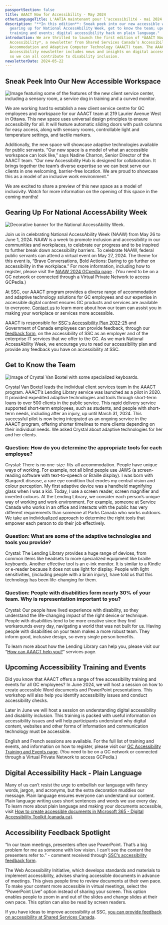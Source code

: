 ```yaml
---
passportSection: false
title: AAACT Now for Accessibility - May 2024
otherLanguageTitle: L'AATIA maintenant pour l'accessibilité - mai 2024
description: "**In this edition**: Sneak peek into our new accessible workspace;
  gearing up for National AccessAbility Week, get to know the team; upcoming
  training and events; digital accessibility hack on plain language."
introduction: We are thrilled to launch the first edition of *AAACT Now for
  Accessibility*, a newsletter from Shared Services Canada’s Accessibility,
  Accommodation and Adaptive Computer Technology (AAACT) team. The AAACT Now for
  Accessibility newsletter includes news and insights on digital accessibility
  so we can all contribute to disability inclusion.
newsletterDate: 2024-05-22
---
```

## Sneak Peek Into Our New Accessible Workspace

![Image featuring some of the features of the new client service center, including a sensory room, a service dog in training and a curved monitor.](/docs/aaact-s-accessible-workspace.png)

We are working hard to establish a new client service centre for GC employees and workspace for our AAACT team at 219 Laurier Avenue West in Ottawa. This new space uses universal design principles to ensure accessibility for all. It will feature automatic sliding doors with push columns for easy access, along with sensory rooms, controllable light and temperature settings, and tactile markers.  

Additionally, the new space will showcase adaptive technologies available for public servants. “Our new space is a model of what an accessible workspace can look like,” says Nadine Charron, Senior Director of the AAACT team. “Our new Accessibility Hub is designed for collaboration. It brings together the team’s diverse expertise so we can best serve our clients in one welcoming, barrier-free location. We are proud to showcase this as a model of an inclusive work environment.”  

We are excited to share a preview of this new space as a model of inclusivity. Watch for more information on the opening of this space in the coming months! 

## Gearing Up For National AccessAbility Week

![Decorative banner for the National AccessAbility Week.](/docs/naaw-2024.jpg)

Join us in celebrating National AccessAbility Week (NAAW) from May 26 to June 1, 2024. NAAW is a week to promote inclusion and accessibility in our communities and workplaces, to celebrate our progress and to be inspired to further break down accessibility barriers. To celebrate NAAW, federal public servants can attend a virtual event on May 27, 2024. The theme for this event is, “Brave Conversations, Bold Actions: Daring to go further on accessibility in the workplace.” For more information, including how to register, please visit the [NAAW 2024 GCpedia page](https://www.gcpedia.gc.ca/wiki/National_AccessAbility_Week_2024/_Semaine_nationale_de_l%E2%80%99accessibilit%C3%A9_2024) . (You need to be on a GC network or connected through a Virtual Private Network to access GCPedia.) 

At SSC, our AAACT program provides a diverse range of accommodation and adaptive technology solutions for GC employees and our expertise in accessible digital content ensures GC products and services are available to everyone. [Contact us](aaact-aatia@ssc-spc.gc.ca) to learn more about how our team can assist you in making your workplace or services more accessible. 

AAACT is responsible for [SSC's Accessibility Plan 2022-25](https://www.canada.ca/en/shared-services/corporate/publications/shared-services-canada-accessibility-plan-2022-25.html) and Government of Canada employees can provide feedback, through our [feedback form](https://www.canada.ca/en/shared-services/corporate/accessibility/accessibility-feedback.html), on the accessibility of SSC as an employer and of the enterprise IT services that we offer to the GC. As we mark National AccessAbility Week, we encourage you to read our accessibility plan and provide any feedback you have on accessibility at SSC. 

## Get to Know the Team

![Image of Crystal Van Boxtel with some specialized keyboards.](/docs/crystal.png)

Crystal Van Boxtel leads the individual client services team in the AAACT program. AAACT’s Lending Library service was launched as a pilot in 2020. It provided expedited adaptive technologies and tools through short-term loans to over 500 clients in the public service. This rapid delivery service supported short-term employees, such as students, and people with short-term needs, including after an injury, up until March 31, 2024. This successful pilot is now being integrated as an ongoing service in the AAACT program, offering shorter timelines to more clients depending on their individual needs.  We asked Crystal about adaptive technologies for her and her clients.  

### Question: How do you determine the appropriate tools for each employee?  

Crystal: There is no one-size-fits-all accommodation. People have unique ways of working. For example, not all blind people use JAWS (a screen-reading software with text-to-speech or Braille display). I was born with Stargardt disease, a rare eye condition that erodes my central vision and colour perception. My first adaptive device was a handheld magnifying glass when I was a kid. Today, I use a screen reader, screen magnifier and inverted colours. At the Lending Library, we consider each person’s unique way of working and work environment. For example, someone at Service Canada who works in an office and interacts with the public has very different requirements than someone at Parks Canada who works outdoors. We take an individualized approach to determine the right tools that empower each person to do their job effectively.  

### Question: What are some of the adaptive technologies and tools you provide? 

Crystal: The Lending Library provides a huge range of devices, from common items like headsets to more specialized equipment like braille keyboards. Another effective tool is an e-ink monitor. It is similar to a Kindle or e-reader because it does not use light for display. People with light sensitivities, (including people with a brain injury), have told us that this technology has been life-changing for them.  

### Question: People with disabilities form nearly 30% of your team. Why is representation important to you?  

Crystal: Our people have lived experience with disability, so they understand the life-changing impact of the right device or technique. People with disabilities tend to be more creative since they find workarounds every day, navigating a world that was not built for us. Having people with disabilities on your team makes a more robust team. They inform good, inclusive design, so every single person benefits. 

To learn more about how the Lending Library can help you, please visit our “[How can AAACT help you?](https://www.canada.ca/en/shared-services/corporate/aaact-program/how-aaact-help-you.html)” services page. 

## Upcoming Accessibility Training and Events

Did you know that AAACT offers a range of free accessibility training and events for all GC employees? In June 2024, we will host a session on how to create accessible Word documents and PowerPoint presentations. This workshop will also help you identify accessibility issues and conduct accessibility checks. 

Later in June we will host a session on understanding digital accessibility and disability inclusion. This training is packed with useful information on accessibility issues and will help participants understand why digital content, websites and other forms of information and communication technology must be accessible. 

English and French sessions are available. For the full list of training and events, and information on how to register, please visit our [GC Accessibility Training and Events page](https://www.gcpedia.gc.ca/wiki/GC_Accessibility_Training_and_Events_/_Formation_et_%C3%A9v%C3%A9nements_du_GC_sur_l%27accessibilit%C3%A9?setlang=en&uselang=en). (You need to be on a GC network or connected through a Virtual Private Network to access GCPedia.) 

## Digital Accessibility Hack - Plain Language

Many of us can’t resist the urge to embellish our language with fancy words, jargon, and acronyms, but the extra decoration muddies our message. Plain language ensures everyone can understand our content. Plain language writing uses short sentences and words we use every day. To learn more about plain language and making your documents accessible, visit [How to create accessible documents in Microsoft 365 - Digital Accessibility Toolkit (canada.ca)](https://a11y.canada.ca/en/how-to-create-accessible-documents-in-microsoft-365/). 

## Accessibility Feedback Spotlight

“In our team meetings, presenters often use PowerPoint. That’s a big problem for me as someone with low vision. I can’t see the content the presenters refer to.”  - comment received through [SSC’s accessibility feedback form](https://www.canada.ca/en/shared-services/corporate/accessibility/accessibility-feedback-process.html). 

The Web Accessibility Initiative, which develops standards and materials to implement accessibility, advises sharing accessible documents in advance of meetings. This gives people time to review documents at their own pace. To make your content more accessible in virtual meetings, select the “PowerPoint Live” option instead of sharing your screen. This option enables people to zoom in and out of the slides and change slides at their own pace. This option can also be read by screen readers.   

If you have ideas to improve accessibility at SSC, [you can provide feedback on accessibility at Shared Services Canada](https://www.canada.ca/en/shared-services/corporate/accessibility/accessibility-feedback-process.html).
